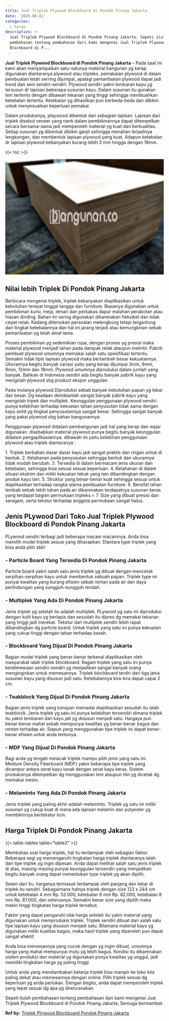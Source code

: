 ```yaml
---
title: Jual Triplek Plywood Blockboard di Pondok Pinang Jakarta
date: '2025-08-01'
categories:
  - harga
description: >-
  Jual Triplek Plywood Blockboard di Pondok Pinang Jakarta. Sepeti itulah
  pembahasan tentang pembahasan dari kami mengenai Jual Triplek Plywood
  Blockboard di P...
---
```


**Jual Triplek Plywood Blockboard di Pondok Pinang Jakarta** – Pada saat ini kami akan menyampaikan satu-satunya material bangunan yg kerap digunakan diantaranya plywood atau tripleks. pemakaian plywood di dalam pembuatan telah serring dijumpai, apalagi pemanfaatan plywood dapat jadi trend dan seni sendiri-sendiri. Plywood sendiri yakni lembaran kayu yg tersusun dr lapisan beberapa susunan kayu. Dalam susunan itu gunakan lem tertentu dengan dibawah tekanan yang tinggi sehingga membuahkan ketebalan tertentu. Ketebalan yg dihasilkan pun berbeda-beda dan dibikin untuk menyesuaikan keperluan pemakai.

Dalam produksinya, playwood dibentuk dari sebagian lapisan. Lapisan dari triplek disebut veneer yang nanti dalam pembikinannya dapat ditempelkan secara bersama-sama jadi memperoleh material yg kuat dan berkualitas. Setiap susunan yg dibentuk dibikin ganjil sehingga menahan terjadinya lengkungan, dan membentuk lapisan plywood yang kuat. Adapun ketebalan dr lapisan plywood kebanyakan kurang lebih 3 mm hingga dengan 18mm.

{{< toc >}}

![Jual Triplek Plywood Blockboard di Pondok Pinang Jakarta](/images/jual-triplek-murah-38.png)

## Nilai lebih Triplek Di Pondok Pinang Jakarta

Berbicara mengenai triplek, triplek kebanyakan diaplikasikan untuk kebutuhan tempat tinggal tangga dan furniture. Biasanya digunakan untuk pembikinan kursi, meja, lemari dan perkakas dapur malahan perabotan atau hiasan dinding. Bahan ini sering digunakan dikarenakan fleksibel dan tidak cepat retak. Kadang ditemukan persoalan melengkung tetapi tergantung dari tingkat ketebalannya dan hal ini jarang terjadi atau kemungkinan sebab pemanfaatan yg telah amat lama.

Proses pembikinan yg sedemikian rupa, dengan proses yg presisi maka material plywood menjadi tahan pada dampak retak ataupun melintir. Pabrik pembuat plywood umumnya memakai salah satu spesifikasi tertentu. Semakin tidak tipis lapisan plywood maka bertambah besar kekuatannya. Ukurannya begitu banyak variasi yaitu yang kerap dijumpai 3mm, 6mm, 9mm, 12mm dan 18mm. Plywood umumnya diproduksi dalam jumlah yang banyak. Bahkan di Indonesia sendiri ada begitu banyak pabrik kayu yang mengolah plywood sbg product ekspor unggulan.

Pada mulanya plywood Diproduksi sebab banyak kebutuhan papan yg lebar dan besar. Dg keadaan demikianlah sangat banyak pabrik kayu yang mengolah tripek dan multiplek. Keunggulan penggunaan plywood sendiri punya kelebihan terhadap kekuatan tahan penyusutan tidak sama dengan kayu solid yg tingkat penyusutannya sangat besar. Sehingga sangat banyak yang pakai plywood sbg bahan bangunannya.

Penggunaan plywood didalam pembangunan jadi hal yang kerap dan wajar digunakan. disebabkan material plywood punya begitu banyak keunggulan didalam pengaplikasiannya. dibawah ini yaitu kelebihan penggunaan plywood atau triplek diantaranya :

1\. Triplek berbahan dasar dasar kayu jadi sangat praktis dan ringan untuk di bentuk. 2. Ketahanan pada penyusutan sehingga bentuk dan ukurannya tidak mudah berubah. 3. Tersedia di dalam bermacam jenis ukuran dan ketebalan, sehingga bisa sesuai sesuai keperluan. 4. Ketahanan di dalam situasi ekstrim dan miliki kekuatan tekuk yang lain dibandingkan dengan produk kayu lain. 5. Struktur yang benar-benar kuat sehingga sesuai untuk diaplikasikan terhadap rangka utama pembuatan furniture. 6. Bersifat tahan lembab sebab lebih tahan pada air dikarenakan terdapatnya susunan keras yang terdapat bagian permukaan tripleks.< 7. Size yang dibuat presisi dan seragam, serta tekstur terhadap anggota permukaan sangat halus.

## Jenis PLywood Dari Toko Jual Triplek Plywood Blockboard di Pondok Pinang Jakarta

PLywood sendiri terbagi jadi beberapa macam macamnya. Anda bisa memilih model triplek sesuai yang diharapkan. Diantara type triplek yang bisa anda pilih sbb!

### \- Particle Board Yang Tersedia Di Pondok Pinang Jakarta

Particle board yakni salah satu jenis triplek yg dibuat dengan mencetak serpihan-serpihan kayu untuk membentuk sebuah papan. Triplek type ini punyai kwalitas yang kurang efisien sebab rentan pada air dan daya perlindungan yang sungguh-sungguh rendah.

### \- Multiplek Yang Ada Di Pondok Pinang Jakarta

Jenis triplek yg setelah itu adalah multiplek. PLywood yg satu ini diproduksi dengan kulit kayu yg berlapis dan sesudah itu dipres dg memakai tekanan yang tinggi jadi merekat. Tekstur dari multiplek sendiri lebih rapat dibandingkan dg particle board. Untuk triplek yang satu ini punya kekuatan yang cukup tinggi dengan tahan terhadap basah.

### \- Blockboard Yang Dijual Di Pondok Pinang Jakarta

Bagian model triplek yang benar-benar terkenal diaplikasikan oleh masyarakat ialah triplek blockboard. Ragam triplek yang satu ini punya keistimewaan sendiri-sendiri yg menjadikan sangat banyak orang menginginkan untuk memesannya. Triplek blockboard terdiri dari tiga jenis susunan kayu yang disusun jadi satu. Ketebalannya kira-kira dapat capai 2 cm.

### \- Teakblock Yang Dijual Di Pondok Pinang Jakarta

Bagian jenis triplek yang lumayan memadai diaplikasikan sesudah itu ialah teakblock. Jenis triplek yg satu ini punya kelebihan tersendiri dimana triplek itu yakni lembaran dari kayu jati yg disusun menjadi satu. Hargaya pun benar-benar mahal sebab mempunyai kwalitas yg benar-benar bagus dan rentan terhadap air. Siapun yang menggunakan tipe triplek ini dapat benar-benar efisien untuk anda tentunya.

### \- MDF Yang Dijual Di Pondok Pinang Jakarta

Bagi anda yg tengah melacak triplek mampu pilih jenis yang satu ini. Medium Density Fiberboard (MDF) yakni beberapa tipe triplek yang dicampur antara serat kayu lunak dengan serat kayu keras. Sistem produksinya ditempelkan dg menggunakan lem ataupun lilin yg dicetak dg memakai mesin.

### \- Melaminto Yang Ada Di Pondok Pinang Jakarta

Jenis triplek yang paling akhir adalah melaminto. Triplek yg satu ini miliki susunan yg cukup kuat di mana ada lapisan melamin dan polyester yg membikinnya bertekstur licin.

## Harga Triplek Di Pondok Pinang Jakarta

{{< table-tables table="table2" >}}

Membahas soal harga triplek, hal itu terdampak oleh sebagian faktor. Beberapa segi yg memengaruhi tingkatan harga triplek diantaranya ialah dari tipe triplek yg ingin dipesan. Anda dapat melihat salah satu jenis triplek di atas, masing-masing punyai keunggulan tersendiri yang menjadikan begitu banyak orang dapat menentukan type triplek yg akan dipilih.

Selain dari itu, harganya termasuk terdampak oleh panjang dan lebar dr triplek itu sendiri. Sebagaimana halnya triplek dengan size 122 x 244 cm untuk ketebalan 4 mm Rp. 52.000, ketebalan 6 mm Rp. 82.000, ketebalan 8 mm Rp. 87.000, dan seterusnya. Semakin besar size yang dipilih maka makin tinggi tingkatan harga triplek tersebut.

Faktor yang dapat pengaruhi nilai harga setelah itu yakni material yang digunakan untuk memproduksi triplek. Triplek sendiri dibuat dari salah satu tipe lapisan kayu yang disusun menjadi satu. Bilamana material kayu yg digunakan miliki kualitas bagus, maka hasil triplek yang diperoleh pun dapat sangat efektif.

Anda bisa memesannya yang cocok dengan yg ingin dibuat, umumnya harga yang mahal mempunyai mutu yg lebih bagus. Kondisi itu dikarenakan sistem produksi dan material yg digunakan punya kwalitas yg unggul, jadi memiliki tingkatan harga yg paling tinggi.

Untuk anda yang mendambakan belanja triplek bisa mampir ke toko kita paling dekat atau memesannya dengan online. Pilih triplek sesuai dg keperluan yg anda perlukan. Dengan begitu, anda dapat memperoleh triplek yang tepat sesuai dg apa yg direncanakan.

Sepeti itulah pembahasan tentang pembahasan dari kami mengenai Jual Triplek Plywood Blockboard di Pondok Pinang Jakarta, Semoga bermanfaat.

**Ref by:** [Triplek Plywood Blockboard Pondok Pinang Jakarta](https://id.wikipedia.org/wiki/Triplek)
